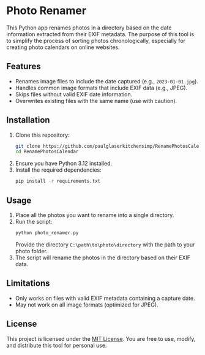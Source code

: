 # Photo Renamer

This Python app renames photos in a directory based on the date information extracted from their EXIF metadata. The purpose of this tool is to simplify the process of sorting photos chronologically, especially for creating photo calendars on online websites.

## Features
- Renames image files to include the date captured (e.g., `2023-01-01.jpg`).
- Handles common image formats that include EXIF data (e.g., JPEG).
- Skips files without valid EXIF date information.
- Overwrites existing files with the same name (use with caution).

## Installation
1. Clone this repository:
   ```bash
   git clone https://github.com/paulglaserkitchensimp/RenamePhotosCalendar.git
   cd RenamePhotosCalendar
   ```
2. Ensure you have Python 3.12 installed.
3. Install the required dependencies:
   ```bash
   pip install -r requirements.txt
   ```

## Usage
1. Place all the photos you want to rename into a single directory.
2. Run the script:
   ```bash
   python photo_renamer.py
   ```
   Provide the directory `C:\path\to\photo\directory` with the path to your photo folder.
3. The script will rename the photos in the directory based on their EXIF data.

## Limitations
- Only works on files with valid EXIF metadata containing a capture date.
- May not work on all image formats (optimized for JPEG).

## License
This project is licensed under the [MIT License](LICENSE). You are free to use, modify, and distribute this tool for personal use.
